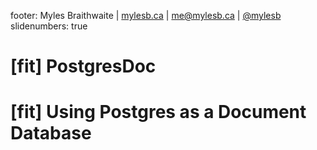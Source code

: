 footer: Myles Braithwaite | [mylesb.ca](http://mylesb.ca/) | [me@mylesb.ca](mailto:me@mylesb.ca) | [@mylesb](https://twitter.com/mylesb)
slidenumbers: true

# [fit] PostgresDoc

# [fit] Using Postgres as a Document Database

